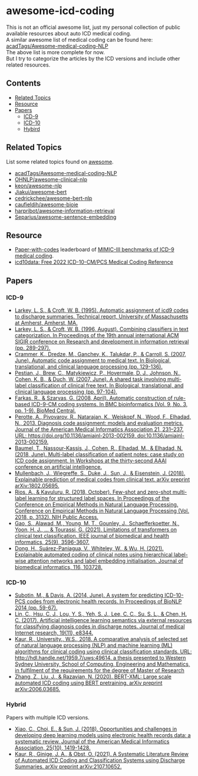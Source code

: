 # awesome-icd-coding
This is not an official awesome list, just my personal collection of public available resources about auto ICD medical coding. <br>
A similar awesome list of medical coding can be found here: [acadTags/Awesome-medical-coding-NLP](https://github.com/acadTags/Awesome-medical-coding-NLP) <br>
The above list is more complete for now. <br>
But I try to categorize the articles by the ICD versions and include other related resources.

## Contents
- [Related Topics](#related-topics)
- [Resource](#resource)
- [Papers](#papers)
    - [ICD-9](#icd-9)
    - [ICD-10](#icd-10)
    - [Hybird](#hybrid)


## Related Topics
List some related topics found on [awesome](https://github.com/sindresorhus/awesome).
- [acadTags/Awesome-medical-coding-NLP](https://github.com/acadTags/Awesome-medical-coding-NLP)
- [OHNLP/awesome-clinical-nlp](https://github.com/OHNLP/awesome-clinical-nlp)
- [keon/awesome-nlp](https://github.com/keon/awesome-nlp)
- [Jiakui/awesome-bert](https://github.com/Jiakui/awesome-bert)
- [cedrickchee/awesome-bert-nlp](https://github.com/cedrickchee/awesome-bert-nlp)
- [caufieldjh/awesome-bioie](https://github.com/caufieldjh/awesome-bioie)
- [harpribot/awesome-information-retrieval](https://github.com/harpribot/awesome-information-retrieval)
- [Separius/awesome-sentence-embedding](https://github.com/Separius/awesome-sentence-embedding)


## Resource
- [Paper-with-codes](https://paperswithcode.com/) leaderboard of [MIMIC-III benchmarks of ICD-9 medical coding](https://paperswithcode.com/sota/medical-code-prediction-on-mimic-iii).
- [icd10data: Free 2022 ICD-10-CM/PCS Medical Coding Reference](https://www.icd10data.com/)


## Papers

### ICD-9
- [Larkey, L. S., & Croft, W. B. (1995). Automatic assignment of icd9 codes to discharge summaries. Technical report, University of Massachusetts at Amherst, Amherst, MA.](http://ciir.cs.umass.edu/pubfiles/coding.html)
- [Larkey, L. S., & Croft, W. B. (1996, August). Combining classifiers in text categorization. In Proceedings of the 19th annual international ACM SIGIR conference on Research and development in information retrieval (pp. 289-297).](https://dl.acm.org/doi/pdf/10.1145/243199.243276)
- [Crammer, K., Dredze, M., Ganchev, K., Talukdar, P., & Carroll, S. (2007, June). Automatic code assignment to medical text. In Biological, translational, and clinical language processing (pp. 129-136).](https://aclanthology.org/W07-1017.pdf)
- [Pestian, J., Brew, C., Matykiewicz, P., Hovermale, D. J., Johnson, N., Cohen, K. B., & Duch, W. (2007, June). A shared task involving multi-label classification of clinical free text. In Biological, translational, and clinical language processing (pp. 97-104).](https://aclanthology.org/W07-1013.pdf)
- [Farkas, R., & Szarvas, G. (2008, April). Automatic construction of rule-based ICD-9-CM coding systems. In BMC bioinformatics (Vol. 9, No. 3, pp. 1-9). BioMed Central. ](https://link.springer.com/article/10.1186/1471-2105-9-S3-S10)
- [Perotte, A., Pivovarov, R., Natarajan, K., Weiskopf, N., Wood, F., Elhadad, N., 2013. Diagnosis code assignment: models and evaluation metrics. Journal of the American Medical Informatics Association 21, 231–237. URL: https://doi.org/10.1136/amiajnl-2013-002159, doi:10.1136/amiajnl-2013-002159.](https://doi.org/10.1136/amiajnl-2013-002159,)
- [Baumel, T., Nassour-Kassis, J., Cohen, R., Elhadad, M., & Elhadad, N. (2018, June). Multi-label classification of patient notes: case study on ICD code assignment. In Workshops at the thirty-second AAAI conference on artificial intelligence.](pdf/16881-75991-1-PB.pdf)
- [Mullenbach, J., Wiegreffe, S., Duke, J., Sun, J., & Eisenstein, J. (2018). Explainable prediction of medical codes from clinical text. arXiv preprint arXiv:1802.05695.](https://arxiv.org/pdf/1802.05695.pdf)
- [Rios, A., & Kavuluru, R. (2018, October). Few-shot and zero-shot multi-label learning for structured label spaces. In Proceedings of the Conference on Empirical Methods in Natural Language Processing. Conference on Empirical Methods in Natural Language Processing (Vol. 2018, p. 3132). NIH Public Access.](https://www.ncbi.nlm.nih.gov/pmc/articles/PMC6375489/)
- [Gao, S., Alawad, M., Young, M. T., Gounley, J., Schaefferkoetter, N., Yoon, H. J., ... & Tourassi, G. (2021). Limitations of transformers on clinical text classification. IEEE journal of biomedical and health informatics, 25(9), 3596-3607.](https://ieeexplore.ieee.org/stamp/stamp.jsp?arnumber=9364676)
- [Dong, H., Suárez-Paniagua, V., Whiteley, W., & Wu, H. (2021). Explainable automated coding of clinical notes using hierarchical label-wise attention networks and label embedding initialisation. Journal of biomedical informatics, 116, 103728.](https://www.sciencedirect.com/science/article/pii/S1532046421000575)


### ICD-10
- [Subotin, M., & Davis, A. (2014, June). A system for predicting ICD-10-PCS codes from electronic health records. In Proceedings of BioNLP 2014 (pp. 59-67).](https://aclanthology.org/W14-3409.pdf)
- [Lin, C., Hsu, C. J., Lou, Y. S., Yeh, S. J., Lee, C. C., Su, S. L., & Chen, H. C. (2017). Artificial intelligence learning semantics via external resources for classifying diagnosis codes in discharge notes. Journal of medical Internet research, 19(11), e8344.](https://www.jmir.org/2017/11/e380/)
- [Kaur, R., University., W.S., 2018. A comparative analysis of selected set of natural language processing (NLP) and machine learning (ML) algorithms for clinical coding using clinical classification standards. URL: http://hdl.handle.net/1959.7/uws:49614. a thesis presented to Western Sydney University, School of Computing, Engineering and Mathematics, in fulfilment of the requirements for the degree of Master of Research](https://researchdirect.westernsydney.edu.au/islandora/object/uws:49614/)
- [Zhang, Z., Liu, J., & Razavian, N. (2020). BERT-XML: Large scale automated ICD coding using BERT pretraining. arXiv preprint arXiv:2006.03685.](https://arxiv.org/pdf/2006.03685.pdf)


### Hybrid
Papers with multiple ICD versions.
- [Xiao, C., Choi, E., & Sun, J. (2018). Opportunities and challenges in developing deep learning models using electronic health records data: a systematic review. Journal of the American Medical Informatics Association, 25(10), 1419-1428.](https://academic.oup.com/jamia/article/25/10/1419/5035024)
- [Kaur, R., Ginige, J. A., & Obst, O. (2021). A Systematic Literature Review of Automated ICD Coding and Classification Systems using Discharge Summaries. arXiv preprint arXiv:2107.10652.](https://arxiv.org/pdf/2107.10652.pdf)




